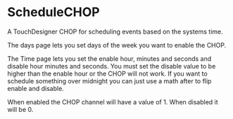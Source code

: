 # ScheduleCHOP

A TouchDesigner CHOP for scheduling events based on the systems time.

The days page lets you set days of the week you want to enable the CHOP.

The Time page lets you set the enable hour, minutes and seconds and disable hour minutes and seconds. You must set the disable value to be higher than the enable hour or the CHOP will not work. If you want to schedule something over midnight you can just use a math after to flip enable and disable.

When enabled the CHOP channel will have a value of 1. When disabled it will be 0.
